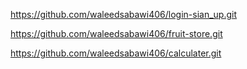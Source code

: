 https://github.com/waleedsabawi406/login-sian_up.git

https://github.com/waleedsabawi406/fruit-store.git

https://github.com/waleedsabawi406/calculater.git
